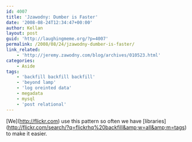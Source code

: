 ```yaml
---
id: 4007
title: 'Jzawodny: Dumber is Faster'
date: '2008-08-24T12:34:47+00:00'
author: Kellan
layout: post
guid: 'http://laughingmeme.org/?p=4007'
permalink: /2008/08/24/jzawodny-dumber-is-faster/
link_related:
    - 'http://jeremy.zawodny.com/blog/archives/010523.html'
categories:
    - Aside
tags:
    - 'backfill backfill backfill'
    - 'beyond lamp'
    - 'log oreinted data'
    - megadata
    - mysql
    - 'post relational'
---
```


\[We\](http://flickr.com) use this pattern so often we have \[libraries\](http://flickr.com/search/?q=flickrhq%20backfill&amp;w=all&amp;m=tags) to make it easier.